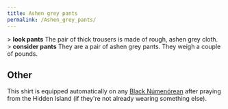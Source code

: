 ```yaml
---
title: Ashen grey pants
permalink: /Ashen_grey_pants/
---
```


\> **look pants**
The pair of thick trousers is made of rough, ashen grey cloth.
\> **consider pants**
They are a pair of ashen grey pants.
They weigh a couple of pounds.

## Other

This shirt is equipped automatically on any [Black
Númenórean](Black_Númenórean "wikilink") after praying from the Hidden
Island (if they're not already wearing something else).